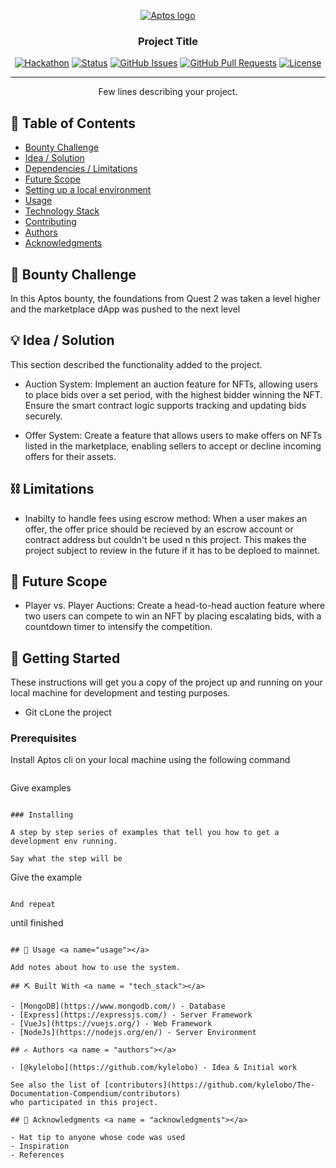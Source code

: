 <p align="center">
  <a href="" rel="noopener">
 <img src="https://shorturl.at/mhcYV" alt="Aptos logo"></a>
</p>
<h3 align="center">Project Title</h3>

<div align="center">

[![Hackathon](https://img.shields.io/badge/hackathon-name-orange.svg)](https://shorturl.at/gChca)
[![Status](https://img.shields.io/badge/status-active-success.svg)]()
[![GitHub Issues](https://img.shields.io/github/issues/kylelobo/The-Documentation-Compendium.svg)](https://github.com/alibaba0010/aptos-bounty/issues)
[![GitHub Pull Requests](https://img.shields.io/github/issues-pr/kylelobo/The-Documentation-Compendium.svg)](https://github.com/alibaba0010/aptos-bounty/pulls)
[![License](https://img.shields.io/badge/license-MIT-blue.svg)](LICENSE.md)

</div>

---

<p align="center"> Few lines describing your project.
    <br> 
</p>

## 📝 Table of Contents

- [Bounty Challenge](#bounty_challenge)
- [Idea / Solution](#idea)
- [Dependencies / Limitations](#limitations)
- [Future Scope](#future_scope)
- [Setting up a local environment](#getting_started)
- [Usage](#usage)
- [Technology Stack](#tech_stack)
- [Contributing](../CONTRIBUTING.md)
- [Authors](#authors)
- [Acknowledgments](#acknowledgments)

## 🧐 Bounty Challenge <a name = "bounty_challenge"></a>

In this Aptos bounty, the foundations from Quest 2 was taken a level higher and the marketplace dApp was pushed to the next level

## 💡 Idea / Solution <a name = "idea"></a>

This section described the functionality added to the project.

- Auction System: Implement an auction feature for NFTs, allowing users to place bids over a set period, with the highest bidder winning the NFT. Ensure the smart contract logic supports tracking and updating bids securely.

- Offer System: Create a feature that allows users to make offers on NFTs listed in the marketplace, enabling sellers to accept or decline incoming offers for their assets.

## ⛓️ Limitations <a name = "limitations"></a>

- Inabilty to handle fees using escrow method: When a user makes an offer, the offer price should be recieved by an escrow account or contract address but couldn't be used n this project. This makes the project subject to review in the future if it has to be deploed to mainnet.

## 🚀 Future Scope <a name = "future_scope"></a>

- Player vs. Player Auctions: Create a head-to-head auction feature where two users can compete to win an NFT by placing escalating bids, with a countdown timer to intensify the competition.

## 🏁 Getting Started <a name = "getting_started"></a>

These instructions will get you a copy of the project up and running on your local machine for development
and testing purposes.

- Git cLone the project

### Prerequisites

Install Aptos cli on your local machine using the following command

```

```

Give examples

```

### Installing

A step by step series of examples that tell you how to get a development env running.

Say what the step will be

```

Give the example

```

And repeat

```

until finished

```

## 🎈 Usage <a name="usage"></a>

Add notes about how to use the system.

## ⛏️ Built With <a name = "tech_stack"></a>

- [MongoDB](https://www.mongodb.com/) - Database
- [Express](https://expressjs.com/) - Server Framework
- [VueJs](https://vuejs.org/) - Web Framework
- [NodeJs](https://nodejs.org/en/) - Server Environment

## ✍️ Authors <a name = "authors"></a>

- [@kylelobo](https://github.com/kylelobo) - Idea & Initial work

See also the list of [contributors](https://github.com/kylelobo/The-Documentation-Compendium/contributors)
who participated in this project.

## 🎉 Acknowledgments <a name = "acknowledgments"></a>

- Hat tip to anyone whose code was used
- Inspiration
- References
```
